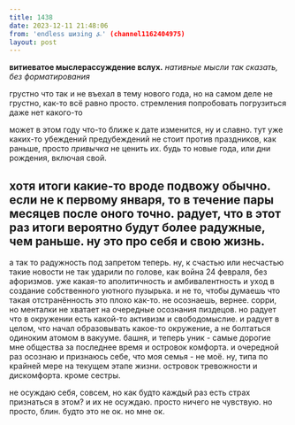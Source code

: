 ```yaml
---
title: 1438
date: 2023-12-11 21:48:06
from: 'endless шизing ⍼' (channel1162404975)
layout: post
---
```


**витиеватое мыслерассуждение вслух.** 
*нативные мысли так сказать, без форматирования*

грустно что так и не въехал в тему нового года, но на самом деле не грустно, как-то всё равно просто. стремления попробовать погрузиться даже нет какого-то

может в этом году что-то ближе к дате изменится, ну и славно. тут уже каких-то убеждений предубеждений не стоит против праздников, как раньше, просто *привычка* не ценить их. будь то новые года, или дни рождения, включая свой.

хотя итоги какие-то вроде подвожу обычно. если не к первому января, то в течение пары месяцев после оного точно. радует, что в этот раз итоги вероятно будут более радужные, чем раньше. ну это про себя и свою жизнь.
---
а так то радужность под запретом теперь. ну, к счастью или несчастью такие новости не так ударили по голове, как война 24 февраля, без афоризмов. уже какая-то аполитичность и амбивалентность и уход в создание собственного уютного пузырька. и не то, чтобы думаешь что такая отстранённость это плохо как-то. не осознаешь, вернее. сорри, но менталки не хватает на очередные осознания пиздецов.
но радует что в окружении есть какой-то активизм и свободомыслие. и радует в целом, что начал образовывать какое-то окружение, а не болтаться одиноким атомом в вакууме. башня, и теперь уник - самые дорогие мне общества за последнее время и островок комфорта. 
и очередной раз осознаю и признаюсь себе, что моя семья - не моё. ну, типа по крайней мере на текущем этапе жизни. островок тревожности и дискомфорта. кроме сестры.

не осуждаю себя, совсем, но как будто каждый раз есть страх признаться в этом? и их не осуждаю. просто ничего не чувствую. но просто, блин. будто это не ок. но мне ок.
